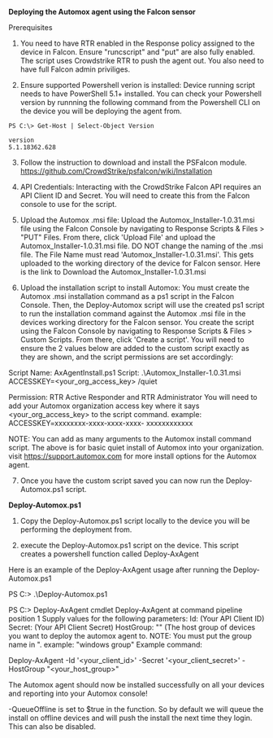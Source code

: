 **Deploying the Automox agent using the Falcon sensor**

Prerequisites

1. You need to have RTR enabled in the Response policy assigned to the device in Falcon. Ensure "runcscript" and "put" are also fully enabled. The script uses Crowdstrike RTR to push the agent out. You also need to have full Falcon admin priviliges.

2. Ensure supported Powershell verion is installed: Device running script needs to have PowerShell 5.1+ installed. You can check your Powershell version by runnning the following command from the Powershell CLI on the device you will be deploying the agent from.

  ```
  PS C:\> Get-Host | Select-Object Version

  version  
  5.1.18362.628
  
  ```

3. Follow the instruction to download and install the PSFalcon module. https://github.com/CrowdStrike/psfalcon/wiki/Installation

4. API Credentials: Interacting with the CrowdStrike Falcon API requires an API Client ID and Secret. You will need to create this from the Falcon console to use for the script.

5. Upload the Automox .msi file: Upload the Automox_Installer-1.0.31.msi file using the Falcon Console by navigating to Response Scripts & Files > "PUT" Files. From there, click 'Upload File' and upload the Automox_Installer-1.0.31.msi file. DO NOT change the naming of the .msi file. The File Name must read 'Automox_Installer-1.0.31.msi'. This gets uploaded to the working directory of the device for Falcon sensor. Here is the link to Download the Automox_Installer-1.0.31.msi

6. Upload the installation script to install Automox: You must create the Automox .msi installation command as a ps1 script in the Falcon Console. Then, the Deploy-Automox script will use the created ps1 script to run the installation command against the Automox .msi file in the devices working directory for the Falcon sensor. You create the script using the Falcon Console by navigating to Response Scripts & Files > Custom Scripts. From there, click 'Create a script'. You will need to ensure the 2 values below are added to the custom script exactly as they are shown, and the script permissions are set accordingly:

  Script Name:   AxAgentInstall.ps1
  Script:        .\Automox_Installer-1.0.31.msi ACCESSKEY=<your_org_access_key> /quiet

  Permission:    RTR Active Responder and RTR Administrator
  You will need to add your Automox organization access key where it says <your_org_access_key> to the script command. example:
  ACCESSKEY=xxxxxxxx-xxxx-xxxx-xxxx-   xxxxxxxxxxxx

  NOTE: You can add as many arguments to the Automox install command script. The above is for basic quiet install of Automox into your organization. 
  visit https://support.automox.com for more install options for the Automox agent.

7. Once you have the custom script saved you can now run the Deploy-Automox.ps1 script.



**Deploy-Automox.ps1**
1. Copy the Deploy-Automox.ps1 script locally to the device you will be performing the deployment from.

2. execute the Deploy-Automox.ps1 script on the device. This script creates a powershell function called Deploy-AxAgent

  Here is an example of the Deploy-AxAgent usage after running the Deploy-Automox.ps1

  PS C:\> .\Deploy-Automox.ps1

  PS C:\> Deploy-AxAgent
  cmdlet Deploy-AxAgent at command pipeline position 1
  Supply values for the following parameters:
  Id: <string> (Your API Client ID)
  Secret: <string> (Your API Client Secret) 
  HostGroup: "<string>" (The host group of devices you want to deploy the automox agent to. NOTE: You must put the group name in ". example: "windows group"
  Example command:

  Deploy-AxAgent -Id '<your_client_id>' -Secret '<your_client_secret>' -HostGroup "<your_host_group>"

  The Automox agent should now be installed successfully on all your devices and reporting into your Automox console!

  -QueueOffline is set to $true in the function. So by default we will queue the install on offline devices and will push the install the next time they login. This can also be disabled.
